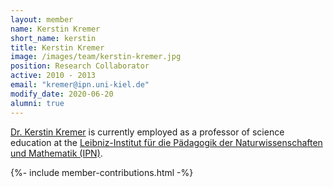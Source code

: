 ```yaml
---
layout: member
name: Kerstin Kremer
short_name: kerstin
title: Kerstin Kremer
image: /images/team/kerstin-kremer.jpg
position: Research Collaborator
active: 2010 - 2013
email: "kremer@ipn.uni-kiel.de" 
modify_date: 2020-06-20 
alumni: true
---
```


[Dr. Kerstin Kremer](https://www.kls.uni-kiel.de/en/members/prof.-dr.-rer.-nat.-kerstin-kremer) is currently employed as a professor of science education at the [Leibniz-Institut für die Pädagogik der Naturwissenschaften und Mathematik (IPN)](https://www.kls.uni-kiel.de).

{%- include member-contributions.html -%}
